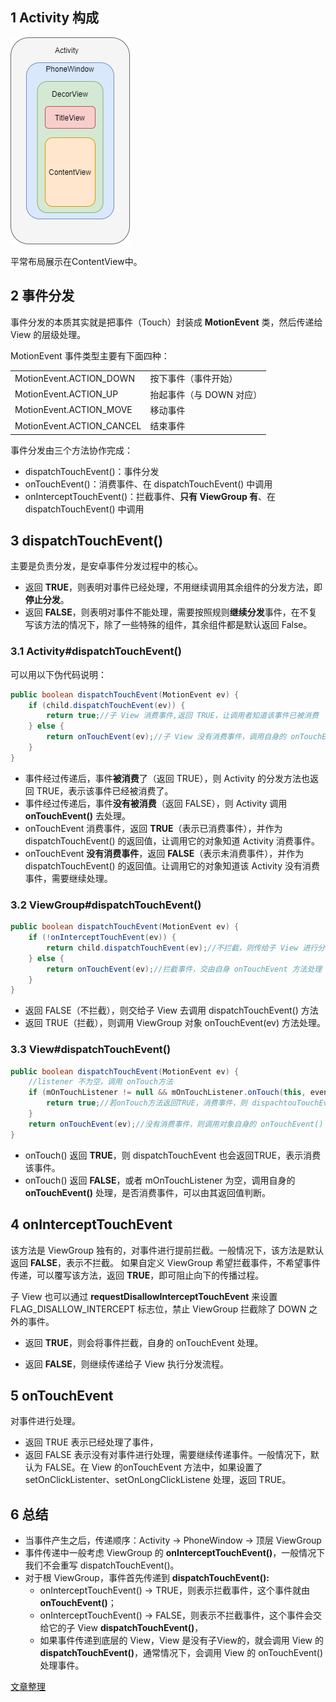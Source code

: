 ## 1 Activity 构成

![image-activity](./assets/android_activity_window_view.png)

平常布局展示在ContentView中。

## 2 事件分发

事件分发的本质其实就是把事件（Touch）封装成 **MotionEvent** 类，然后传递给 View 的层级处理。

MotionEvent 事件类型主要有下面四种：

|                           |                          |
| ------------------------- | ------------------------ |
| MotionEvent.ACTION_DOWN   | 按下事件（事件开始）     |
| MotionEvent.ACTION_UP     | 抬起事件（与 DOWN 对应） |
| MotionEvent.ACTION_MOVE   | 移动事件                 |
| MotionEvent.ACTION_CANCEL | 结束事件                 |

事件分发由三个方法协作完成：

- dispatchTouchEvent()：事件分发
- onTouchEvent()：消费事件、在 dispatchTouchEvent() 中调用
- onInterceptTouchEvent()：拦截事件、**只有 ViewGroup 有**、在 dispatchTouchEvent() 中调用

## 3 dispatchTouchEvent()

主要是负责分发，是安卓事件分发过程中的核心。

* 返回 **TRUE**，则表明对事件已经处理，不用继续调用其余组件的分发方法，即**停止分发**。
* 返回 **FALSE**，则表明对事件不能处理，需要按照规则**继续分发**事件，在不复写该方法的情况下，除了一些特殊的组件，其余组件都是默认返回 False。

### 3.1 Activity#dispatchTouchEvent()

可以用以下伪代码说明：

```java
public boolean dispatchTouchEvent(MotionEvent ev) {
    if (child.dispatchTouchEvent(ev)) {
        return true;//子 View 消费事件,返回 TRUE，让调用者知道该事件已被消费
    } else {
        return onTouchEvent(ev);//子 View 没有消费事件，调用自身的 onTouchEvent
    }
}
```

- 事件经过传递后，事件**被消费**了（返回 TRUE），则 Activity 的分发方法也返回 TRUE，表示该事件已经被消费了。
- 事件经过传递后，事件**没有被消费**（返回 FALSE），则 Activity 调用 **onTouchEvent()** 去处理。
- onTouchEvent 消费事件，返回 **TRUE**（表示已消费事件），并作为 dispatchTouchEvent() 的返回值，让调用它的对象知道 Activity 消费事件。
- onTouchEvent **没有消费事件**，返回 **FALSE**（表示未消费事件），并作为 dispatchTouchEvent() 的返回值。让调用它的对象知道该 Activity 没有消费事件，需要继续处理。

### 3.2 ViewGroup#dispatchTouchEvent()

```java
public boolean dispatchTouchEvent(MotionEvent ev) {
    if (!onInterceptTouchEvent(ev)) {
        return child.dispatchTouchEvent(ev);//不拦截，则传给子 View 进行分发处理
    } else {
        return onTouchEvent(ev);//拦截事件，交由自身 onTouchEvent 方法处理
    }
}
```

- 返回 FALSE（不拦截），则交给子 View 去调用 dispatchTouchEvent() 方法
- 返回 TRUE（拦截），则调用 ViewGroup 对象 onTouchEvent(ev) 方法处理。

### 3.3 View#dispatchTouchEvent()

```java
public boolean dispatchTouchEvent(MotionEvent ev) {
    //listener 不为空，调用 onTouch方法
    if (mOnTouchListener != null && mOnTouchListener.onTouch(this, event)) {
        return true;//若onTouch方法返回TRUE，消费事件，则 dispachtouTouchEvent返回 TRUE，让其调用者知道该事件已被消费，可见 setOnTouchListener 优先级比较高。
    }
    return onTouchEvent(ev);//没有消费事件，则调用对象自身的 onTouchEvent() 处理。
}
```

- onTouch() 返回 **TRUE**，则 dispatchTouchEvent 也会返回TRUE，表示消费该事件。
- onTouch() 返回 **FALSE**，或者 mOnTouchListener 为空，调用自身的 **onTouchEvent()** 处理，是否消费事件，可以由其返回值判断。

## 4 onInterceptTouchEvent

该方法是 ViewGroup 独有的，对事件进行提前拦截。一般情况下，该方法是默认返回 **FALSE**，表示不拦截。
如果自定义 ViewGroup 希望拦截事件，不希望事件传递，可以覆写该方法，返回 **TRUE**，即可阻止向下的传播过程。

子 View 也可以通过 **requestDisallowInterceptTouchEvent** 来设置  FLAG_DISALLOW_INTERCEPT 标志位，禁止 ViewGroup 拦截除了 DOWN 之外的事件。

* 返回 **TRUE**，则会将事件拦截，自身的 onTouchEvent 处理。

* 返回 **FALSE**，则继续传递给子 View 执行分发流程。

## 5 onTouchEvent

对事件进行处理。

* 返回 TRUE 表示已经处理了事件，
* 返回 FALSE 表示没有对事件进行处理，需要继续传递事件。一般情况下，默认为 FALSE。在 View 的onTouchEvent 方法中，如果设置了 setOnClickListenter、setOnLongClickListene 处理，返回 TRUE。

## 6 总结

* 当事件产生之后，传递顺序：Activity -> PhoneWindow -> 顶层 ViewGroup
* 事件传递中一般考虑 ViewGroup 的 **onInterceptTouchEvent()**，一般情况下我们不会重写 dispatchTouchEvent()。
* 对于根 ViewGroup，事件首先传递到 **dispatchTouchEvent():**
  * onInterceptTouchEvent() -> TRUE，则表示拦截事件，这个事件就由 **onTouchEvent()**；
  * onInterceptTouchEvent() -> FALSE，则表示不拦截事件，这个事件会交给它的子 View **dispatchTouchEvent()**，
  * 如果事件传递到底层的 View，View 是没有子View的，就会调用 View 的 **dispatchTouchEvent()**，通常情况下，会调用 View 的 onTouchEvent() 处理事件。

[文章整理](https://www.likecs.com/show-306907269.html)

